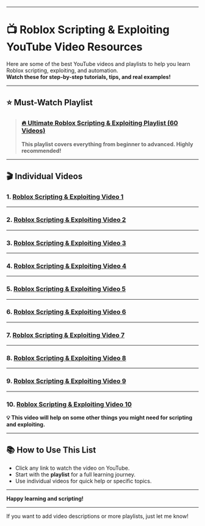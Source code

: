 

---

# 📺 Roblox Scripting & Exploiting YouTube Video Resources

Here are some of the best YouTube videos and playlists to help you learn Roblox scripting, exploiting, and automation.  
**Watch these for step-by-step tutorials, tips, and real examples!**

---

## ⭐️ Must-Watch Playlist

> ### [🔥 Ultimate Roblox Scripting & Exploiting Playlist (60 Videos)](https://youtu.be/j-pXxZhzP00?si=WCkGCWQws-t4dMXp)
> **This playlist covers everything from beginner to advanced. Highly recommended!**

---

## 🎬 Individual Videos

### 1. [Roblox Scripting & Exploiting Video 1](https://youtu.be/PLnwUmbyZmc?si=ANepRugk05Ll9zhN)
---

### 2. [Roblox Scripting & Exploiting Video 2](https://youtu.be/zhZcP7UoEnE?si=BteaoJ_rYkg00ti1)
---

### 3. [Roblox Scripting & Exploiting Video 3](https://youtu.be/Qht4DUJj_5k?si=HAnLpLg-R2Psk7W4)
---

### 4. [Roblox Scripting & Exploiting Video 4](https://youtu.be/eBcEs7qToHg?si=4Ii-v07iUSo3qu_y)
---

### 5. [Roblox Scripting & Exploiting Video 5](https://youtu.be/SJckPqqnme0?si=r-CG6P_S2f_nmN8E)
---

### 6. [Roblox Scripting & Exploiting Video 6](https://youtu.be/kydx1M-c7f0?si=tg-PfPgXhsWsu_2M)
---

### 7. [Roblox Scripting & Exploiting Video 7](https://youtu.be/lzozkVtNIu4?si=GR2GZyu_1ALAAKy-)
---

### 8. [Roblox Scripting & Exploiting Video 8](https://youtu.be/BKJh_X4ewm4?si=8W4FiTw4oY9LjhTV)
---

### 9. [Roblox Scripting & Exploiting Video 9](https://youtu.be/dakcxIQANTk?si=O1uM6RYMXZfrqAyP)
---

### 10. [Roblox Scripting & Exploiting Video 10](https://youtu.be/j-pXxZhzP00?si=WCkGCWQws-t4dMXp)  
**💡 This video will help on some other things you might need for scripting and exploiting.**

---

## 📚 How to Use This List

- Click any link to watch the video on YouTube.
- Start with the **playlist** for a full learning journey.
- Use individual videos for quick help or specific topics.

---

**Happy learning and scripting!**

---

If you want to add video descriptions or more playlists, just let me know!
